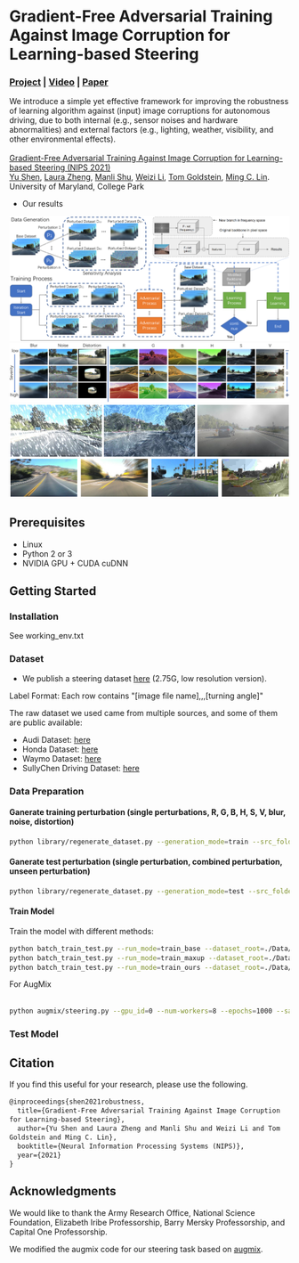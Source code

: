 # Gradient-Free Adversarial Training Against Image Corruption for Learning-based Steering
### [Project](https://gamma.umd.edu/researchdirections/autonomousdriving/visionrobustlearning/) | [Video](http://www.cs.umd.edu/~yushen/videos/NIPS2021.mp4) | [Paper](http://www.cs.umd.edu/~yushen/docs/NIPS2021.pdf) <br>
We introduce a simple yet effective framework for improving the robustness of learning algorithm against (input) image corruptions for autonomous driving, due to both internal (e.g., sensor noises and hardware abnormalities) and external factors (e.g., lighting, weather, visibility, and other environmental effects). <br><br>
[Gradient-Free Adversarial Training Against Image Corruption for Learning-based Steering (NIPS 2021)](https://gamma.umd.edu/researchdirections/autonomousdriving/visionrobustlearning/)  
[Yu Shen](http://cs.umd.edu/~yushen), [Laura Zheng](https://laurayuzheng.github.io/), [Manli Shu](https://www.cs.umd.edu/people/manlis), [Weizi Li](https://www.memphis.edu/cs/people/faculty_pages/weizi-li.php), [Tom Goldstein](https://www.cs.umd.edu/~tomg/), [Ming C. Lin](http://cs.umd.edu/~lin).
University of Maryland, College Park
 

- Our results
<p align='center'>
  <img src='imgs/architecture.jpg' width='600'/>
  <img src='imgs/samples_9factors.jpg' width='600'/>
  <img src='imgs/unseen_factors.jpg' width='600'/>
</p>

## Prerequisites
- Linux
- Python 2 or 3
- NVIDIA GPU + CUDA cuDNN


## Getting Started
### Installation
See working_env.txt

### Dataset
- We publish a steering dataset [here](https://drive.google.com/file/d/1ZBqYlGToGPpVPZlr38VCTLrPt_XF6P-q/view?usp=sharing) (2.75G, low resolution version).

Label Format:
Each row contains "[image file name],,,[turning angle]"

The raw dataset we used came from multiple sources, and some of them are public available:
- Audi Dataset: [here](https://www.a2d2.audi/a2d2/en.html)
- Honda Dataset: [here](https://usa.honda-ri.com/hdd)
- Waymo Dataset: [here](https://waymo.com/open/)
- SullyChen Driving Dataset: [here](https://github.com/SullyChen/driving-datasets)


### Data Preparation
#### Ganerate training perturbation (single perturbations, R, G, B, H, S, V, blur, noise, distortion)
```bash
python library/regenerate_dataset.py --generation_mode=train --src_folder=./Data/trainA
```

#### Ganerate test perturbation (single perturbation, combined perturbation, unseen perturbation)
```bash
python library/regenerate_dataset.py --generation_mode=test --src_folder=./Data/testA
```

#### Train Model
Train the model with different methods:

```bash
python batch_train_test.py --run_mode=train_base --dataset_root=./Data/
python batch_train_test.py --run_mode=train_maxup --dataset_root=./Data/
python batch_train_test.py --run_mode=train_ours --dataset_root=./Data/
```

For AugMix

```bash

python augmix/steering.py --gpu_id=0 --num-workers=8 --epochs=1000 --save=./Data/augmix ./Data/trainB/ ./Data/labelsB_train.csv
```


### Test Model


## Citation

If you find this useful for your research, please use the following.

```
@inproceedings{shen2021robustness,
  title={Gradient-Free Adversarial Training Against Image Corruption for Learning-based Steering},
  author={Yu Shen and Laura Zheng and Manli Shu and Weizi Li and Tom Goldstein and Ming C. Lin},  
  booktitle={Neural Information Processing Systems (NIPS)},
  year={2021}
}
```

## Acknowledgments
We would like to thank the Army Research Office, National Science Foundation, Elizabeth Iribe Professorship, Barry Mersky Professorship, and Capital One Professorship.

We modified the augmix code for our steering task based on [augmix](https://github.com/google-research/augmix).